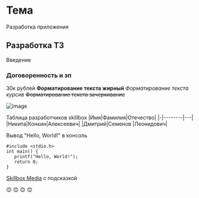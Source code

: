 # Тема
   Разработка приложения
## Разработка ТЗ
   Введение
### Договоренность и зп
   30к рублей
**Форматирование текста жирный**
*Форматирование текста курсив*
~~Форматирование текста зачеркивание~~


![image](https://upload.wikimedia.org/wikipedia/commons/thumb/4/48/Markdown-mark.svg/1920px-Markdown-mark.svg.png "Логотип Markdown")

Таблица разработчиков skillbox
|Имя|Фамилия|Отечество|
|-|--------|---|
|Никита|Конкин|Алексеевич|
|Дмитрий|Семенов |Леонидович|

Вывод "Hello, World!" в консоль
```
#include <stdio.h>
int main() {
   printf("Hello, World!");
   return 0;
}
```

[Skillbox Media](https://skillbox.ru/media/ "Всплывающая подсказка") с подсказкой

:blush: :blush: :blush: :blush:


 
